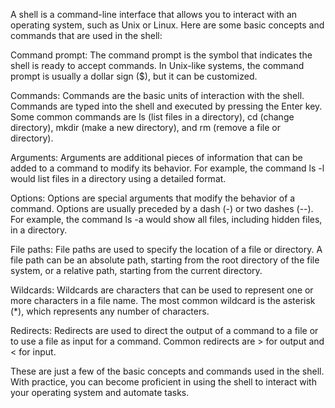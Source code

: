 A shell is a command-line interface that allows you to interact with an operating system, such as Unix or Linux. Here are some basic concepts and commands that are used in the shell:

Command prompt: The command prompt is the symbol that indicates the shell is ready to accept commands. In Unix-like systems, the command prompt is usually a dollar sign ($), but it can be customized.

Commands: Commands are the basic units of interaction with the shell. Commands are typed into the shell and executed by pressing the Enter key. Some common commands are ls (list files in a directory), cd (change directory), mkdir (make a new directory), and rm (remove a file or directory).

Arguments: Arguments are additional pieces of information that can be added to a command to modify its behavior. For example, the command ls -l would list files in a directory using a detailed format.

Options: Options are special arguments that modify the behavior of a command. Options are usually preceded by a dash (-) or two dashes (--). For example, the command ls -a would show all files, including hidden files, in a directory.

File paths: File paths are used to specify the location of a file or directory. A file path can be an absolute path, starting from the root directory of the file system, or a relative path, starting from the current directory.

Wildcards: Wildcards are characters that can be used to represent one or more characters in a file name. The most common wildcard is the asterisk (*), which represents any number of characters.

Redirects: Redirects are used to direct the output of a command to a file or to use a file as input for a command. Common redirects are > for output and < for input.

These are just a few of the basic concepts and commands used in the shell. With practice, you can become proficient in using the shell to interact with your operating system and automate tasks.



